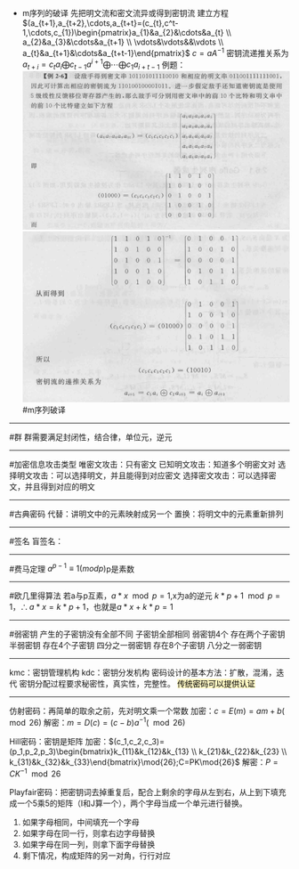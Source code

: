 * m序列的破译
	先把明文流和密文流异或得到密钥流
	建立方程$(a_{t+1},a_{t+2},\cdots,a_{t+t}=(c_{t},c^t-1,\cdots,c_{1})\begin{pmatrix}a_{1}&a_{2}&\cdots&a_{t} \\ a_{2}&a_{3}&\cdots&a_{t+1} \\ \vdots&\vdots&&\vdots \\ a_{t}&a_{t+1}&\cdots&a_{t+t-1}\end{pmatrix}$
	$c=aA^{-1}$
	密钥流递推关系为$a_{t+i}=c_{t}a_{i}\bigoplus c_{t-1}a^{i+1}\bigoplus\cdots\bigoplus c_{1}a_{i+t-1}$
例题：![](附件/Pasted%20image%2020221012203339.png)
![](附件/Pasted%20image%2020221012203348.png)
#m序列破译

---
#群
群需要满足封闭性，结合律，单位元，逆元

---
#加密信息攻击类型 
唯密文攻击：只有密文
已知明文攻击：知道多个明密文对
选择明文攻击：可以选择明文，并且能得到对应密文
选择密文攻击：可以选择密文，并且得到对应的明文

---
#古典密码
代替：讲明文中的元素映射成另一个
置换：将明文中的元素重新排列

---
#签名
盲签名：

---
#费马定理 
$a^{p-1}\equiv 1(mod p)$p是素数

---
#欧几里得算法
若a与p互素，$a*x\mod p=1$,x为a的逆元
$k*p+1\mod{p}=1$，$\therefore a*x=k*p+1$，也就是$a*x+k*p=1$

---
#弱密钥
产生的子密钥没有全部不同
子密钥全部相同 弱密钥4个
存在两个子密钥 半弱密钥
存在4个子密钥 四分之一弱密钥
存在8个子密钥 八分之一弱密钥

---
kmc：密钥管理机构
kdc：密钥分发机构
密码设计的基本方法：扩散，混淆，迭代
密钥分配过程要求秘密性，真实性，完整性。
<mark style="background: #FFF3A3A6;">传统密码可以提供认证</mark>

---
仿射密码：再简单的取余之前，先对明文乘一个常数
加密：$c=E(m)=am+b(\mod26)$
解密：$m=D(c)=(c-b)a^{-1}(\mod{26})$

Hill密码：密钥是矩阵
加密：$(c_1,c_2,c_3)=(p_1,p_2,p_3)\begin{bmatrix}k_{11}&k_{12}&k_{13} \\ k_{21}&k_{22}&k_{23} \\ k_{31}&k_{32}&k_{33}\end{bmatrix}\mod{26};C=PK\mod{26}$
解密：$P=CK^{-1}\mod{26}$

Playfair密码：把密钥词去掉重复后，配合上剩余的字母从左到右，从上到下填充成一个5乘5的矩阵（I和J算一个），两个字母当成一个单元进行替换。
1. 如果字母相同，中间填充一个字母
2. 如果字母在同一行，则拿右边字母替换
3. 如果字母在同一列，则拿下面字母替换
4. 剩下情况，构成矩阵的另一对角，行行对应
